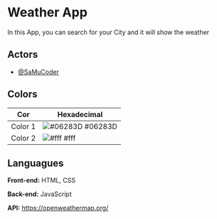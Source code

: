 
# Weather App

In this App, you can search for your City and it will show the weather


## Actors

- [@SaMuCoder](https://github.com/SaMuCoder)

## Colors

| Cor               | Hexadecimal                                                |
| ----------------- | ---------------------------------------------------------------- |
| Color 1       | ![#06283D](https://via.placeholder.com/10/06283D?text=+) #06283D |
| Color 2       | ![#fff](https://via.placeholder.com/10/fff?text=+) #fff |


## Languagues

**Front-end:** HTML, CSS

**Back-end:** JavaScript

**API:** https://openweathermap.org/

